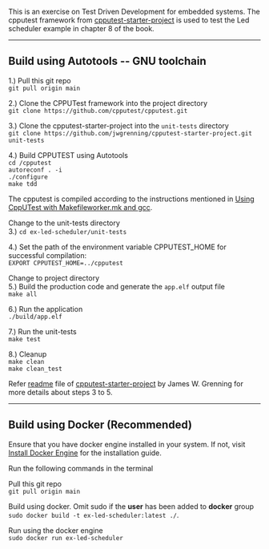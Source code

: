 This is an exercise on Test Driven Development for embedded systems. The cpputest framework from [cpputest-starter-project](https://github.com/jwgrenning/cpputest-starter-project) is used to test the Led scheduler example in chapter 8 of the book.

---
## **Build using Autotools -- GNU toolchain**

1.) Pull this git repo <br />
```git pull origin main```

2.) Clone the CPPUTest framework into the project directory <br />
```git clone https://github.com/cpputest/cpputest.git```

3.) Clone the cpputest-starter-project into the ```unit-tests``` directory <br />
```git clone https://github.com/jwgrenning/cpputest-starter-project.git unit-tests```


4.) Build CPPUTEST using Autotools <br />
```cd /cpputest``` <br />
```autoreconf . -i``` <br />
```./configure``` <br />
```make tdd```

The cpputest is compiled according to the instructions mentioned in [Using CppUTest with Makefileworker.mk and gcc](https://cpputest.github.io/).

Change to the unit-tests directory <br />
3.) ```cd ex-led-scheduler/unit-tests```

4.) Set the path of the environment variable CPPUTEST_HOME for successful compilation: <br >
```EXPORT CPPUTEST_HOME=../cpputest```

Change to project directory <br />
5.) Build the production code and generate the ```app.elf``` output file <br />
```make all``` 

6.) Run the application <br />
```./build/app.elf``` 

7.) Run the unit-tests<br />
```make test```

8.) Cleanup <br />
```make clean```<br />
```make clean_test```

Refer [readme](https://github.com/jwgrenning/cpputest-starter-project/blob/master/readme/cpputest-starter-kit-readme.pdf) file of [cpputest-starter-project](https://github.com/jwgrenning/cpputest-starter-project) by James W. Grenning for more details about  steps 3 to 5.

---

## **Build using Docker (Recommended)**

Ensure that you have docker engine installed in your system. If not, visit [Install Docker Engine](https://docs.docker.com/engine/install/) for the installation guide.

Run the following commands in the terminal

Pull this git repo <br />
```git pull origin main```

Build using docker. Omit sudo if the **user** has been added to **docker** group <br />
```sudo docker build -t ex-led-scheduler:latest ./```. <br /> 

Run using the docker engine <br />
```sudo docker run ex-led-scheduler```